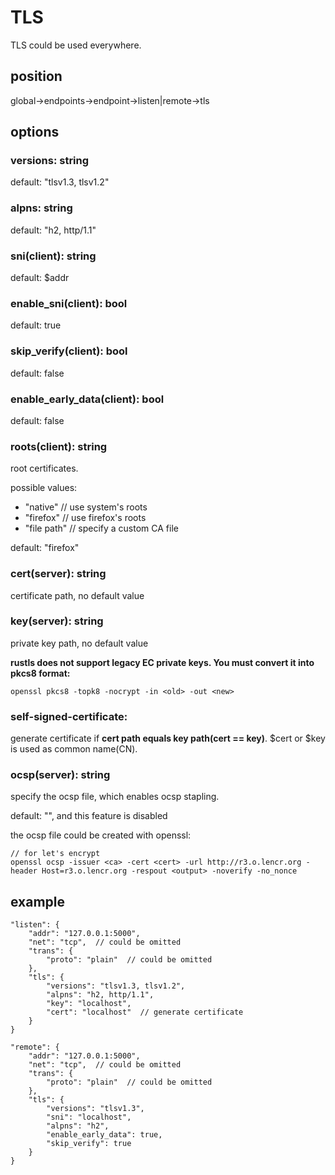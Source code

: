 # TLS

TLS could be used everywhere.

## position
global->endpoints->endpoint->listen|remote->tls

## options

### versions: string
default: "tlsv1.3, tlsv1.2"

### alpns: string
default: "h2, http/1.1"

### sni(client): string
default: $addr

### enable_sni(client): bool
default: true

### skip_verify(client): bool
default: false

### enable_early_data(client): bool
default: false

### roots(client): string
root certificates.

possible values:
- "native" // use system's roots
- "firefox" // use firefox's roots
- "file path"  // specify a custom CA file

default: "firefox"

### cert(server): string
certificate path, no default value

### key(server): string
private key path, no default value

**rustls does not support legacy EC private keys. You must convert it into pkcs8 format:**
```shell
openssl pkcs8 -topk8 -nocrypt -in <old> -out <new>
```

### self-signed-certificate:
generate certificate if **cert path equals key path(cert == key)**. $cert or $key is used as common name(CN).

### ocsp(server): string
specify the ocsp file, which enables ocsp stapling.

default: "", and this feature is disabled

the ocsp file could be created with openssl:
```shell
// for let's encrypt
openssl ocsp -issuer <ca> -cert <cert> -url http://r3.o.lencr.org -header Host=r3.o.lencr.org -respout <output> -noverify -no_nonce
```

## example
```shell
"listen": {
    "addr": "127.0.0.1:5000",
    "net": "tcp",  // could be omitted
    "trans": {
        "proto": "plain"  // could be omitted
    },
    "tls": {
        "versions": "tlsv1.3, tlsv1.2",
        "alpns": "h2, http/1.1",
        "key": "localhost",
        "cert": "localhost"  // generate certificate
    }
}
```

```shell
"remote": {
    "addr": "127.0.0.1:5000",
    "net": "tcp",  // could be omitted
    "trans": {
        "proto": "plain"  // could be omitted
    },
    "tls": {
        "versions": "tlsv1.3",
        "sni": "localhost",
        "alpns": "h2",
        "enable_early_data": true,
        "skip_verify": true
    }
}
```